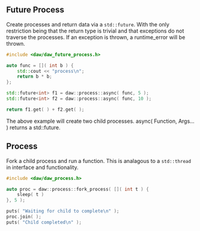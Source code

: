 ## Future Process

Create processes and return data via a ```std::future```.  With the only restriction being that the return type is trivial and that exceptions do not traverse the processes.  If an exception is thrown, a runtime_error will be thrown.

```cpp
#include <daw/daw_future_process.h>

auto func = []( int b ) {
	std::cout << "process\n";
	return b * b;
};

std::future<int> f1 = daw::process::async( func, 5 );
std::future<int> f2 = daw::process::async( func, 10 );

return f1.get( ) + f2.get( );
```

The above example will create two child processes.  async( Function, Args... ) returns a std::future.

## Process

Fork a child process and run a function.  This is analagous to a ```std::thread``` in interface and functionality.  

```cpp
#include <daw/daw_process.h>

auto proc = daw::process::fork_process( []( int t ) {
	sleep( t )
}, 5 );

puts( "Waiting for child to complete\n" );
proc.join( );
puts( "Child completed\n" );
```




	
